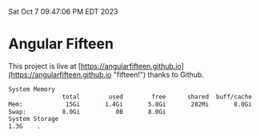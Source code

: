 Sat Oct  7 09:47:06 PM EDT 2023

# Angular Fifteen


This project is live at [https://angularfifteen.github.io](https://angularfifteen.github.io "fifteen!") thanks to Github.

```bash
System Memory
               total        used        free      shared  buff/cache   available
Mem:            15Gi       1.4Gi       5.8Gi       282Mi       8.0Gi        13Gi
Swap:          8.0Gi          0B       8.0Gi
System Storage
1.3G	.
